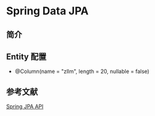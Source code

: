 # Spring Data JPA #

## 简介 ##

## Entity 配置 ##

- @Column(name = "zllm", length = 20, nullable = false)


## 参考文献 ##
[Spring JPA API](http://docs.spring.io/spring-data/data-jpa/docs/current/api/)